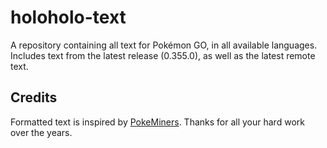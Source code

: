 # holoholo-text
A repository containing all text for Pokémon GO, in all available languages.  
Includes text from the latest release (0.355.0), as well as the latest remote text.

## Credits
Formatted text is inspired by [PokeMiners](https://github.com/PokeMiners). Thanks for all your hard work over the years.